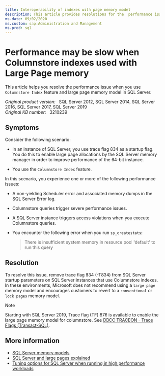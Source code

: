 ```yaml
---
title: Interoperability of indexes with page memory model
description: This article provides resolutions for the  performance issue when you use Columnstore Index feature and large page memory model in SQL Server.
ms.date: 09/02/2020
ms.custom: sap:Administration and Management
ms.prod: sql
---
```

# Performance may be slow when Columnstore indexes used with Large Page memory 

This article helps you resolve the performance issue when you use `Columnstore Index` feature and large page memory model in SQL Server.

_Original product version:_ &nbsp; SQL Server 2012, SQL Server 2014, SQL Server 2016, SQL Server 2017, SQL Server 2019  
_Original KB number:_ &nbsp; 3210239

## Symptoms

Consider the following scenario:

- In an instance of SQL Server, you use trace flag 834 as a startup flag. You do this to enable large page allocations by the SQL Server memory manager in order to improve performance of the 64-bit instance.

- You use the `Columnstore Index` feature.

In this scenario, you experience one or more of the following performance issues:

- A non-yielding Scheduler error and associated memory dumps in the SQL Server Error log.
- Columnstore queries trigger severe performance issues.
- A SQL Server instance triggers access violations when you execute Columnstore queries.
- You encounter the following error when you run `sp_createstats`:

    > There is insufficient system memory in resource pool 'default' to run this query

## Resolution

To resolve this issue, remove trace flag 834 (-T834) from SQL Server startup parameters on SQL Server instances that use Columnstore indexes. In these environments, Microsoft does not recommend using a `large page` memory model and encourages customers to revert to a `conventional` or `lock pages` memory model.

> [!NOTE]
> Starting with SQL Server 2019, Trace flag (TF) 876 is available to enable the large page memory model for columnstore. See [DBCC TRACEON - Trace Flags (Transact-SQL)](/sql/t-sql/database-console-commands/dbcc-traceon-trace-flags-transact-sql).

## More information

- [SQL Server memory models](/archive/blogs/sql_pfe_blog/sql-server-memory-models-part-i)
- [SQL Server and large pages explained](/archive/blogs/psssql/sql-server-and-large-pages-explained)
- [Tuning options for SQL Server when running in high performance workloads](https://support.microsoft.com/help/920093)


